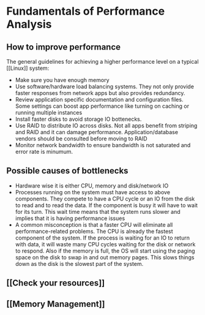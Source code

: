 # Fundamentals of Performance Analysis
## How to improve performance
The general guidelines for achieving a higher performance level on a typical [[Linux]] system:
- Make sure you have enough memory
- Use software/hardware load balancing systems. They not only provide faster responses from network apps but also provides redundancy.
- Review application specific documentation and configuration files. Some settings can boost app performance like turning on caching or running multiple instances
- Install faster disks to avoid storage IO bottenecks.
- Use RAID to distribute IO across disks. Not all apps benefit from striping and RAID and it can damage performance. Application/database vendors should be consulted before moving to RAID
- Monitor network bandwidth to ensure bandwidth is not saturated and error rate is minumum.

## Possible causes of bottlenecks
- Hardware wise it is either CPU, memory and disk/network IO
- Processes running on the system must have access to above components. They compete to have a CPU cycle or an IO from the disk to read and to read the data. If the component is busy it will have to wait for its turn. This wait time means that the system runs slower and implies that it is having performance issues
- A common misconception is that a faster CPU will eliminate all performance-related problems. The CPU is already the fastest component of the system. If the process is waiting for an IO to return with data, it will waste many CPU cycles waiting for the disk or network to respond. Also if the memory is full, the OS will start using the paging space on the disk to swap in and out memory pages. This slows things down as the disk is the slowest part of the system.

## [[Check your resources]]
## [[Memory Management]]